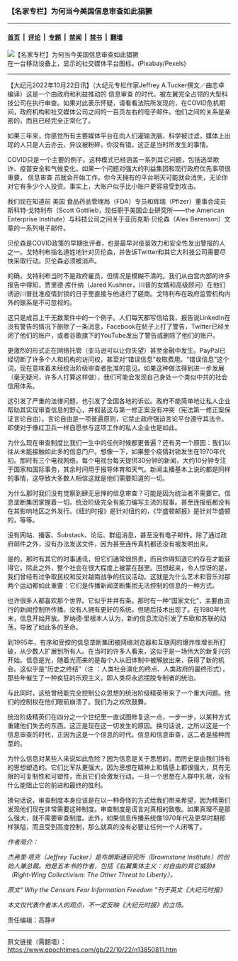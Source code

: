 ### 【名家专栏】为何当今美国信息审查如此猖獗

---

#### [首页](../../../..?n13850811) &nbsp;|&nbsp; [评论](../../../../../epoch-comment?n13850811) &nbsp;|&nbsp; [专题](../../../../../epoch-special?n13850811) &nbsp;|&nbsp; [禁闻](../../../../../epoch-news?n13850811) &nbsp;|&nbsp; [禁书](../../../../../books?n13850811) &nbsp;|&nbsp; [翻墙](https://github.com/gfw-breaker/nogfw/blob/master/README.md?n13850811)


<div><img alt="【名家专栏】为何当今美国信息审查如此猖獗" class="attachment-djy_600_400 size-djy_600_400 wp-post-image" src="https://i.epochtimes.com/assets/uploads/2022/10/id13850819-Social-Media-stock-photo-Pexels-1200x871-700x420-600x400.jpg"/>
<div class="caption">
 在一台移动设备上，显示的社交媒体平台图标。(Pixabay/Pexels)
</div></div><hr/><div class="post_content" id="artbody" itemprop="articleBody">
 <!-- article content begin -->
 <p>
  【大纪元2022年10月22日讯】（大纪元专栏作家Jeffrey A.Tucker撰文／曲志卓编译）这是一个由政府和利益推动的
  <ok href="https://www.epochtimes.com/gb/tag/%E4%BF%A1%E6%81%AF%E5%AE%A1%E6%9F%A5.html">
   信息审查
  </ok>
  的时代。被左翼完全占领的大型科技公司在执行审查。如果对此表示怀疑，请看看法院所发现的，在COVID危机期间，政府机构和社交媒体公司之间的一百页左右的电子邮件。他们之间的关系是亲密的，而且已经完全正常化了。
 </p>
 <p>
  如果三年来，你感觉所有主要媒体平台在向人们灌输洗脑，科学被过滤，媒体上出现的人只是人云亦云，异议被粉碎，你没有错。这正是当时所发生的事情。
 </p>
 <p>
  COVID只是一个主要的例子。这种模式已经涵盖一系列其它问题，包括选举欺诈、疫苗安全和气候变化。如果一个问题对强大的利益集团和现行政府优先事项很重要，
  <ok href="https://www.epochtimes.com/gb/tag/%E4%BF%A1%E6%81%AF%E5%AE%A1%E6%9F%A5.html">
   信息审查
  </ok>
  员就会开始工作。你今天拥有的平台明天可能就会消失，无论你对它有多少个人投资。事实上，大账户似乎比小账户更容易受到攻击。
 </p>
 <p>
  我们现在知道前
  <ok href="https://www.epochtimes.com/gb/tag/%E7%BE%8E%E5%9B%BD.html">
   美国
  </ok>
  食品药品管理局（FDA）专员和辉瑞（Pfizer）董事会成员斯科特‧戈特利布（Scott Gottlieb，现任职于美国企业研究所——the American Enterprise Institute）与科技公司之间关于亚历克斯‧贝伦森（Alex Berenson）文章的一系列电子邮件。
 </p>
 <p>
  贝伦森是COVID政策的早期批评者，也是最早对疫苗效力和安全性发出警报的人之一。戈特利布指名道姓地针对贝伦森，并告诉Twitter和其它大科技公司需要尽快采取行动。贝伦森必须被消声。
 </p>
 <p>
  的确，戈特利布当时不是政府雇员，但情况是模糊不清的。我们从白宫内部的许多报告中得知，贾里德‧库什纳（Jared Kushner，川普的女婿和高级顾问）在他们诱迫川普批准疫情封锁的日子里直接与他进行了磋商。戈特利布在政府监管机构内外的联系是不可忽视的。
 </p>
 <p>
  这只是成百上千无数案件中的一个例子。人们每天都写信给我，报告说LinkedIn在没有警告的情况下删除了一条消息，Facebook在帖子上打了警告，Twitter已经关闭了他们的账户，或者谷歌旗下的YouTube发出了警告或删除了他们的账户。
 </p>
 <p>
  更激烈的形式正在网络托管（亚马逊可以让你失望）甚至金融中发生。PayPal已经切断了许多个人和机构的访问权，甚至对“错误信息”收取费用。“错误信息”这个词，现在意味着未经统治阶级审查者批准的意见。如果这种做法得到进一步发展（毫无疑问，许多人打算这样做），我们可能会发现自己身处一个类似中共的社会信用体系。
 </p>
 <p>
  这引发了严重的法律问题，也引发了全国各地的诉讼。政府不能简单地让私人企业帮助其实现审查信息的野心，并假装这与第一修正案没有冲突（宪法第一修正案保证言论自由）。言论自由是一项普遍原则，它禁止政府强迫言论平台遵守其法令。即使对于像红卫兵一样自愿参与这项工作的私人企业也是如此。
 </p>
 <p>
  为什么现在审查制度比我们一生中的任何时候都更普遍？还有另一个原因：我们以往从未能接触如此多的信息门户。想像一下，如果整个疫情封锁发生在1970年代初。那时有三个电视网络。每个电视台每天提供30分钟的新闻，大约10分钟专注于国家和国际事务，其余时间用于报导体育和天气。新闻主播基本上说的都是同样的事情，这导致大多数人相信这就是他们需要知道的一切。
 </p>
 <p>
  为什么那时我们没有觉察到肆无忌惮的信息审查？可能是因为统治者不需要它。信息垄断集团掌握着一切。统治阶级完全有能力编写主流的叙事。甚至连报纸都没有在其影响地区之外发行。《纽约时报》是针对纽约的，《华盛顿邮报》是针对华盛顿的，等等。
 </p>
 <p>
  没有网站、播客、Substack、论坛、群组消息，甚至没有电子邮件。除了通过政府邮件之外，没有办法发送文件，因为甚至连传真机都还没有被发明出来。
 </p>
 <p>
  是的，那时有其它的时事通讯，但它们通常很昂贵，而且你得知道它的存在才能获得它。除此之外，整个社会在很大程度上被蒙在鼓里。回想起来，令人惊讶的是，我们曾经有过争取民权和反对越南战争的抗议活动。这就是为什么艺术和音乐对那两个运动都如此重要：它们是传播新闻垄断集团无法控制的信息的一种方式。
 </p>
 <p>
  也许很多人都喜欢那个世界。它似乎井井有条。那时有一种“国家文化”，主要由流行的新闻控制所传播。没有人拥有更好的系统。但随后技术出现了。在1980年代末，信息开始开放。罗纳德‧里根本人认为，新的信息流动引发了东欧和苏联的动荡，导致了如此多的革命。
 </p>
 <p>
  到1995年，有序和受控的信息垄断集团被网络浏览器和互联网的爆炸性增长所打破，从少数人扩展到所有人。在当时的许多人看来，这似乎是一场伟大的新复兴的开始。信息是光，随着光而来的是每个人从旧体制中被解放出来，获得了新的机会。这似乎是“历史之终结”（注 ：人类社会演化的终点、人类政府的最终形式），那些年催生了一种疯狂的乐观主义，即人类将永远摆脱专制者的统治。
 </p>
 <p>
  与此同时，这给曾经能完全控制公众思想的统治阶级精英带来了一个重大问题。他们的控制权在他们眼前崩溃了。我们为之欢欣鼓舞。
 </p>
 <p>
  统治阶级精英们在四分之一个世纪里一直试图修复这一点，一步一步，以某种方式重建他们失去的东西。这正是现在这一切发生的原因。换句话说，之所以这是一个信息审查的时代，正因为这是一个信息的时代。信息和信息审查，这二者是接种而至的。
 </p>
 <p>
  为什么信息对某些人来说如此危险？因为信息是关于思想的，而历史是由我们持有的思想塑造的。它们比军队更强大，因为思想在精神上和情感上都很强大，具有无限的可复制性和可塑性，而且它们会激发行动。一旦一个思想在人群中扎根，没有什么能阻止它的前进和最终的胜利。
 </p>
 <p>
  换句话说，审查制度本身应该是在以一种奇怪的方式给我们带来希望，因为精英们发现他们现在非常需要这种制度。审查制度是谎言对真相的致敬。如果真理不是那么强大，就不需要审查制度。此外，如果信息传播系统像1970年代及更早时期那样狭隘，而且受到高度控制，那么就真的没有必要让任何一个人闭嘴了。
 </p>
 <p>
  <em>
   作者简介：
  </em>
 </p>
 <p>
  <em>
   杰弗里‧塔克（Jeffrey Tucker）是布朗斯通研究所（Brownstone Institute）的创始人兼总裁。他是五本书的作者，包括《右翼集体主义：对自由的其它威胁》（Right-Wing Collectivism: The Other Threat to Liberty）。
  </em>
 </p>
 <p>
  <em>
   原文“
   <ok href="https://www.theepochtimes.com/why-the-censors-fear-information-freedom_4803885.html">
    Why the Censors Fear Information Freedom
   </ok>
   ”刊于英文《大纪元时报》
  </em>
 </p>
 <p>
  <em>
   本文仅代表作者本人的观点，不一定反映《大纪元时报》的立场。
  </em>
 </p>
 <p>
  责任编辑：高静#
 </p>
 <!-- article content end -->
 <div id="below_article_ad">
 </div>
</div>


---

原文链接（需翻墙）：https://www.epochtimes.com/gb/22/10/22/n13850811.htm